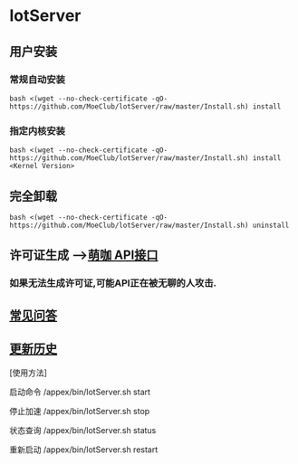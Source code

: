 # lotServer


## 用户安装
### 常规自动安装
```
bash <(wget --no-check-certificate -qO- https://github.com/MoeClub/lotServer/raw/master/Install.sh) install
```

### 指定内核安装
```
bash <(wget --no-check-certificate -qO- https://github.com/MoeClub/lotServer/raw/master/Install.sh) install <Kernel Version>
```

## 完全卸载
```
bash <(wget --no-check-certificate -qO- https://github.com/MoeClub/lotServer/raw/master/Install.sh) uninstall
```

## 许可证生成 -->[萌咖 API接口](https://moeclub.org/api)  
### 如果无法生成许可证,可能API正在被无聊的人攻击.

## [常见问答](https://github.com/MoeClub/lotServer/wiki)     

## [更新历史](http://download.appexnetworks.com.cn/releaseNotes/)     

[使用方法]

启动命令 /appex/bin/lotServer.sh start

停止加速 /appex/bin/lotServer.sh stop

状态查询 /appex/bin/lotServer.sh status

重新启动 /appex/bin/lotServer.sh restart  
